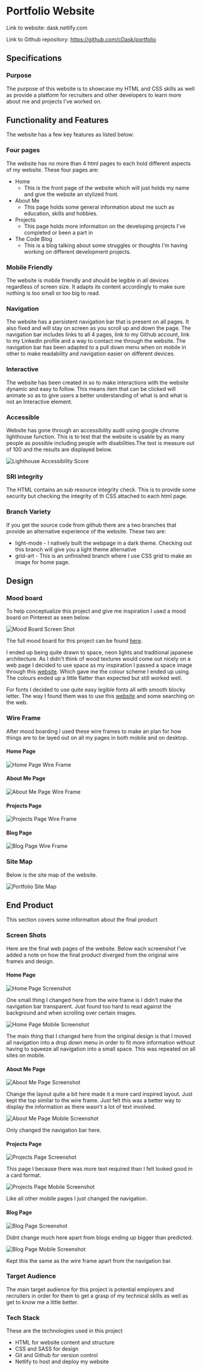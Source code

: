 # Portfolio Website

Link to website: dask.netlify.com

Link to Github repository: https://github.com/cDask/portfolio

## Specifications

### Purpose

The purpose of this website is to showcase my HTML and CSS skills as well as provide a platform for recruiters and other developers to learn more about me and projects I've worked on.

## Functionality and Features

The website has a few key features as listed below:

### Four pages

The website has no more than 4 html pages to each hold different aspects of my website. These four pages are:

-   Home 
    - This is the front page of the website which will just holds my name and give the website an stylized front. 
-   About Me
    - This page holds some general information about me such as education, skills and hobbies.
-   Projects
    -   This page holds more information on the developing projects I've completed or been a part in
-   The Code Blog
    -   This is a blog talking about some struggles or thoughts I'm having working on different development projects.

### Mobile Friendly

The website is mobile friendly and should be legible in all devices regardless of screen size. It adapts its content accordingly to make sure nothing is too small or too big to read.

### Navigation

The website has a persistent navigation bar that is present on all pages. It also fixed and will stay on screen as you scroll up and down the page. The navigation bar includes links to all 4 pages, link to my Github account, link to my Linkedin profile and a way to contact me through the website. The navigation bar has been adapted to a pull down menu when on mobile in other to make readability and navigation easier on different devices.

### Interactive

The website has been created in so to make interactions with the website dynamic and easy to follow. This means item that can be clicked will animate so as to give users a better understanding of what is and what is not an Interactive element.

### Accessible

Website has gone through an accessibility audit  using google chrome lighthouse function. This is to test that the website is usable by as many people as possible including people with disabilities.The test is measure out of 100 and the results are displayed below. 

![Lighthouse Accessibility Score](./resources/documentation/accessibility-score.png)

### SRI integrity

The HTML contains an sub resource integrity check. This is to provide some security but checking the integrity of th CSS attached to each html page.

### Branch Variety

If you get the source code from github there are a two branches that provide an alternative experience of the website. These two are:
-   light-mode - I natively built the webpage in a dark theme. Checking out this branch will give you a light theme alternative
-   grid-art - This is an unfinished branch where I use CSS grid to make an image for home page.

## Design

### Mood board

To help conceptualize this project and give me inspiration I used a mood board on Pinterest as seen below. 

![Mood Board Screen Shot](./resources/documentation/moodboard.png)

The full mood board for this project can be found [here](https://www.pinterest.com.au/dask3/portfolio-website/ "Pinterest Mood Board").

I ended up being quite drawn to space, neon lights and traditional japanese architecture. As I didn't think of wood textures would come out nicely on a web page I decided to use space as my inspiration I passed a space image through this [website](https://artsexperiments.withgoogle.com/artpalette/colors/231f28-475170-718eae-23324c-8d453c "Colour Image Website"). Which gave me the colour scheme I ended up using. The colours ended up a little flatter than expected but still worked well.

For fonts I decided to use quite easy legible fonts all with smooth blocky letter. The way I found them was to use this [website](https://fontjoy.com/ "Font Generator") and some searching on the web.
 
### Wire Frame

After mood boarding I used these wire frames to make an plan for how things are to be layed out on all my pages in both mobile and on desktop.

#### Home Page

![Home Page Wire Frame](./resources/documentation/home-page-wire-frame.png)

#### About Me Page

![About Me Page Wire Frame](./resources/documentation/about-me-wire-frame.png)

#### Projects Page

![Projects Page Wire Frame](./resources/documentation/projects-wire-frame.png)

#### Blog Page

![Blog Page Wire Frame](./resources/documentation/blog-wire-frame.png)

### Site Map

Below is the site map of the website.

![Portfolio Site Map](./resources/documentation/site-map-transparent.png)


## End Product

This section covers some information about the final product

### Screen Shots

Here are the final web pages of the website. Below each screenshot I've added a note on how the final product diverged from the original wire frames and design.

#### Home Page

![Home Page Screenshot](./resources/documentation/home-page-screenshot.png)

One small thing I changed here from the wire frame is I didn't make the navigation bar transparent. Just found too hard to read against the background and when scrolling over certain images.

![Home Page Mobile Screenshot](./resources/documentation/home-page-mobile-screenshot.png)

The main thing that I changed here from the original design is that I moved all navigation into a drop down menu in order to fit more information without having to squeeze all navigation into a small space. This was repeated on all sites on mobile.

#### About Me Page

![About Me Page Screenshot](./resources/documentation/about-me-screenshot.jpg)

Change the layout quite a bit here made it a more card inspired layout. Just kept the top similar to the wire frame. Just felt this was a better way to display the information as there wasn't a lot of text involved.

![About Me Page Mobile Screenshot](./resources/documentation/about-me-mobile-screenshot.png)

Only changed the navigation bar here.

#### Projects Page

![Projects Page Screenshot](./resources/documentation/projects-screenshot.jpg)

This page I because there was more text required than I felt looked good in a card format.

![Projects Page Mobile Screenshot](./resources/documentation/projects-mobile-screenshot.png)

Like all other mobile pages I just changed the navigation.

#### Blog Page

![Blog Page Screenshot](./resources/documentation/blog-screenshot.jpg)

Didnt change much here apart from blogs ending up bigger than predicted.

![Blog Page Mobile Screenshot](./resources/documentation/blog-mobile-screenshot.png)

Kept this the same as the wire frame apart from the navigation bar.

### Target Audience

The main target audience for this project is potential employers and recruiters in order for them to get a grasp of my technical skills as well as get to know me a little better. 

### Tech Stack

These are the technologies used in this project

-   HTML for website content and structure
-   CSS and SASS for design
-   Git and Github for version control
-   Netlify to host and deploy my website


